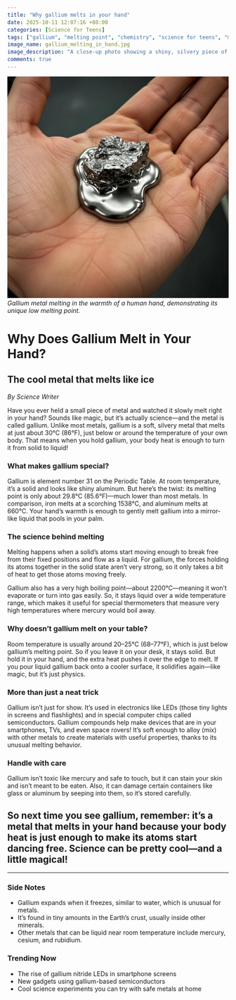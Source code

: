 ```yaml
---
title: "Why gallium melts in your hand"
date: 2025-10-11 12:07:16 +08:00
categories: [Science for Teens]
tags: ["gallium", "melting point", "chemistry", "science for teens", "metals"]
image_name: gallium_melting_in_hand.jpg
image_description: "A close-up photo showing a shiny, silvery piece of gallium metal melting into a small reflective puddle in the palm of a teenager’s hand, with warm skin tones contrasting the bright metal."
comments: true
---
```



![Gallium metal melting in the warmth of a human hand, demonstrating its unique low melting point.](/assets/images/gallium_melting_in_hand.jpg)
*Gallium metal melting in the warmth of a human hand, demonstrating its unique low melting point.*

<!-- Image Description: A close-up photo showing a shiny, silvery piece of gallium metal melting into a small reflective puddle in the palm of a teenager’s hand, with warm skin tones contrasting the bright metal. -->


# Why Does Gallium Melt in Your Hand?

## The cool metal that melts like ice

*By Science Writer*

Have you ever held a small piece of metal and watched it slowly melt right in your hand? Sounds like magic, but it’s actually science—and the metal is called gallium. Unlike most metals, gallium is a soft, silvery metal that melts at just about 30°C (86°F), just below or around the temperature of your own body. That means when you hold gallium, your body heat is enough to turn it from solid to liquid!

### What makes gallium special?

Gallium is element number 31 on the Periodic Table. At room temperature, it’s a solid and looks like shiny aluminum. But here’s the twist: its melting point is only about 29.8°C (85.6°F)—much lower than most metals. In comparison, iron melts at a scorching 1538°C, and aluminum melts at 660°C. Your hand’s warmth is enough to gently melt gallium into a mirror-like liquid that pools in your palm.

### The science behind melting

Melting happens when a solid’s atoms start moving enough to break free from their fixed positions and flow as a liquid. For gallium, the forces holding its atoms together in the solid state aren’t very strong, so it only takes a bit of heat to get those atoms moving freely.

Gallium also has a very high boiling point—about 2200°C—meaning it won’t evaporate or turn into gas easily. So, it stays liquid over a wide temperature range, which makes it useful for special thermometers that measure very high temperatures where mercury would boil away.

### Why doesn’t gallium melt on your table?

Room temperature is usually around 20–25°C (68–77°F), which is just below gallium’s melting point. So if you leave it on your desk, it stays solid. But hold it in your hand, and the extra heat pushes it over the edge to melt. If you pour liquid gallium back onto a cooler surface, it solidifies again—like magic, but it’s just physics.

### More than just a neat trick

Gallium isn’t just for show. It’s used in electronics like LEDs (those tiny lights in screens and flashlights) and in special computer chips called semiconductors. Gallium compounds help make devices that are in your smartphones, TVs, and even space rovers! It’s soft enough to alloy (mix) with other metals to create materials with useful properties, thanks to its unusual melting behavior.

### Handle with care

Gallium isn’t toxic like mercury and safe to touch, but it can stain your skin and isn’t meant to be eaten. Also, it can damage certain containers like glass or aluminum by seeping into them, so it’s stored carefully.

## So next time you see gallium, remember: it’s a metal that melts in your hand because your body heat is just enough to make its atoms start dancing free. Science can be pretty cool—and a little magical!

---

### Side Notes

- Gallium expands when it freezes, similar to water, which is unusual for metals.
- It’s found in tiny amounts in the Earth’s crust, usually inside other minerals.
- Other metals that can be liquid near room temperature include mercury, cesium, and rubidium.

### Trending Now

- The rise of gallium nitride LEDs in smartphone screens
- New gadgets using gallium-based semiconductors
- Cool science experiments you can try with safe metals at home


